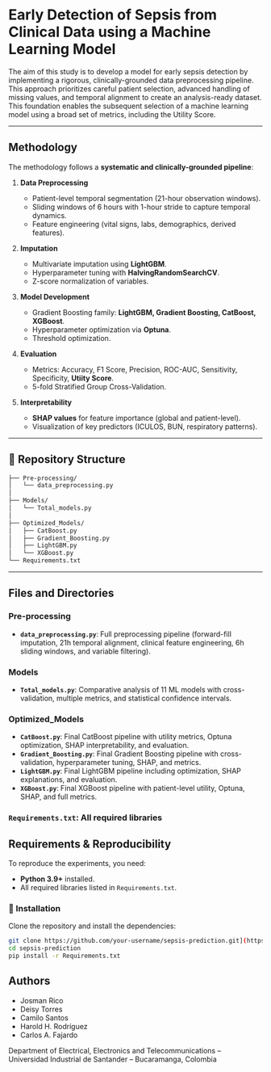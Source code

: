 # Early Detection of Sepsis from Clinical Data using a Machine Learning Model

The aim of this study is to develop a model for early sepsis detection by implementing a rigorous, clinically-grounded data preprocessing pipeline. This approach prioritizes careful patient selection, advanced handling of missing values, and temporal alignment to create an analysis-ready dataset. This foundation enables the subsequent selection of a machine learning model using a broad set of metrics, including the Utility Score. 

---

## Methodology
The methodology follows a **systematic and clinically-grounded pipeline**:
1. **Data Preprocessing**  
   - Patient-level temporal segmentation (21-hour observation windows).  
   - Sliding windows of 6 hours with 1-hour stride to capture temporal dynamics.  
   - Feature engineering (vital signs, labs, demographics, derived features).  

2. **Imputation**  
   - Multivariate imputation using **LightGBM**.  
   - Hyperparameter tuning with **HalvingRandomSearchCV**.  
   - Z-score normalization of variables.  

3. **Model Development**
   - Gradient Boosting family: **LightGBM, Gradient Boosting, CatBoost, XGBoost**.  
   - Hyperparameter optimization via **Optuna**.  
   - Threshold optimization.  

4. **Evaluation**  
   - Metrics: Accuracy, F1 Score, Precision, ROC-AUC, Sensitivity, Specificity, **Utiity Score**.  
   - 5-fold Stratified Group Cross-Validation.  

5. **Interpretability**  
   - **SHAP values** for feature importance (global and patient-level).  
   - Visualization of key predictors (ICULOS, BUN, respiratory patterns).  

---

## 📂 Repository Structure


```bash
├── Pre-processing/
│   └── data_preprocessing.py
│
├── Models/
│   └── Total_models.py
│
├── Optimized_Models/
│   ├── CatBoost.py
│   ├── Gradient_Boosting.py
│   ├── LightGBM.py
│   └── XGBoost.py
└── Requirements.txt
```
---

## Files and Directories

### Pre-processing
- **`data_preprocessing.py`**: Full preprocessing pipeline (forward-fill imputation, 21h temporal alignment, clinical feature engineering, 6h sliding windows, and variable filtering).  

### Models
- **`Total_models.py`**: Comparative analysis of 11 ML models with cross-validation, multiple metrics, and statistical confidence intervals.  

### Optimized_Models
- **`CatBoost.py`**: Final CatBoost pipeline with utility metrics, Optuna optimization, SHAP interpretability, and evaluation.  
- **`Gradient_Boosting.py`**: Final Gradient Boosting pipeline with cross-validation, hyperparameter tuning, SHAP, and metrics.  
- **`LightGBM.py`**: Final LightGBM pipeline including optimization, SHAP explanations, and evaluation.  
- **`XGBoost.py`**: Final XGBoost pipeline with patient-level utility, Optuna, SHAP, and full metrics.
### `Requirements.txt`: All required libraries

## Requirements & Reproducibility

To reproduce the experiments, you need:

- **Python 3.9+** installed.  
- All required libraries listed in `Requirements.txt`.  

### 🔧 Installation

Clone the repository and install the dependencies:

```bash
git clone https://github.com/your-username/sepsis-prediction.git](https://github.com/Lilith022/Early-Detection-of-Sepsis-from-Clinical-Data.git
cd sepsis-prediction
pip install -r Requirements.txt
```

## Authors

- Josman Rico
- Deisy Torres
- Camilo Santos
- Harold H. Rodríguez
- Carlos A. Fajardo

Department of Electrical, Electronics and Telecommunications – Universidad Industrial de Santander – Bucaramanga, Colombia
